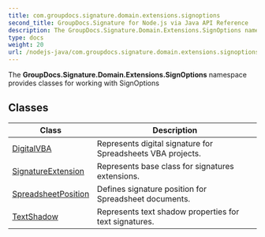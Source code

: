 ```yaml
---
title: com.groupdocs.signature.domain.extensions.signoptions
second_title: GroupDocs.Signature for Node.js via Java API Reference
description: The GroupDocs.Signature.Domain.Extensions.SignOptions namespace provides classes for working with SignOptions
type: docs
weight: 20
url: /nodejs-java/com.groupdocs.signature.domain.extensions.signoptions/
---
```


The **GroupDocs.Signature.Domain.Extensions.SignOptions** namespace provides classes for working with SignOptions


## Classes

| Class | Description |
| --- | --- |
| [DigitalVBA](../com.groupdocs.signature.domain.extensions.signoptions/digitalvba) | Represents digital signature for Spreadsheets VBA projects. |
| [SignatureExtension](../com.groupdocs.signature.domain.extensions.signoptions/signatureextension) | Represents base class for signatures extensions. |
| [SpreadsheetPosition](../com.groupdocs.signature.domain.extensions.signoptions/spreadsheetposition) | Defines signature position for Spreadsheet documents. |
| [TextShadow](../com.groupdocs.signature.domain.extensions.signoptions/textshadow) | Represents text shadow properties for text signatures. |
